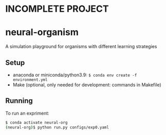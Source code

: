 # INCOMPLETE PROJECT
# neural-organism
A simulation playground for organisms with different learning strategies

## Setup
- anaconda or miniconda/python3.9: `$ conda env create -f environment.yml`
- Make (optional, only needed for development: commands in Makefile)

## Running

To run an expriment:
```bash
$ conda activate neural-org
(neural-org)$ python run.py configs/exp0.yaml
```

